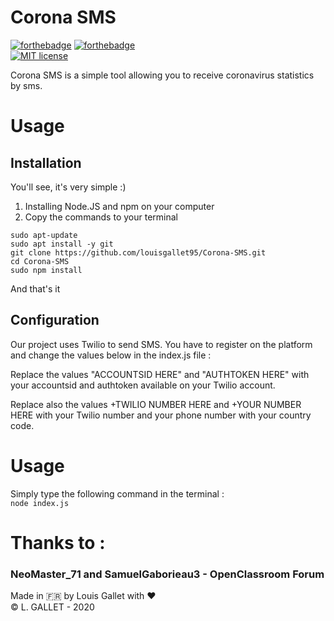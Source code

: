 # Corona SMS

[![forthebadge](https://forthebadge.com/images/badges/made-with-javascript.svg)](https://forthebadge.com)  [![forthebadge](https://forthebadge.com/images/badges/uses-js.svg)](https://forthebadge.com)  
[![MIT license](https://img.shields.io/badge/License-MIT-blue.svg)](https://lbesson.mit-license.org/) 

Corona SMS is a simple tool allowing you to receive coronavirus statistics by sms.


# Usage

## Installation
You'll see, it's very simple :)

1) Installing Node.JS and npm on your computer
2) Copy the commands to your terminal 
```
sudo apt-update
sudo apt install -y git
git clone https://github.com/louisgallet95/Corona-SMS.git
cd Corona-SMS
sudo npm install
```
And that's it 

## Configuration
Our project uses Twilio to send SMS. You have to register on the platform and change the values below in the index.js file :

Replace the values "ACCOUNTSID HERE" and "AUTHTOKEN HERE" with your accountsid and authtoken available on your Twilio account.

Replace also the values +TWILIO NUMBER HERE and +YOUR NUMBER HERE with your Twilio number and your phone number with your country code.

# Usage
Simply type the following command in the terminal :  
``node index.js``

# Thanks to :
### NeoMaster_71 and SamuelGaborieau3 - OpenClassroom Forum

Made in 🇫🇷 by Louis Gallet with ❤️  
© L. GALLET - 2020
